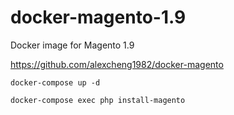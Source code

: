 
# docker-magento-1.9
Docker image for Magento 1.9

https://github.com/alexcheng1982/docker-magento

```
docker-compose up -d
```

```
docker-compose exec php install-magento
```

